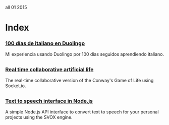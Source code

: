 <permalink>all</permalink>
<month>01</month>
<year>2015</year>

# Index

### [100 días de italiano en Duolingo](http://www.adelriosantiago.com/blog/100-duolingo)
Mi experiencia usando Duolingo por 100 dias seguidos aprendiendo italiano.

## 

### [Real time collaborative artificial life](http://www.adelriosantiago.com/blog/artificial)
The real-time collaborative version of the Conway's Game of Life using Socket.io.

## 

### [Text to speech interface in Node.js](http://www.adelriosantiago.com/blog/text-to-speech)
A simple Node.js API interface to convert text to speech for your personal projects using the SVOX engine.
